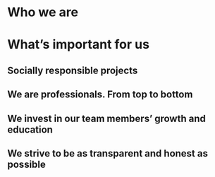 # Who we are


# What’s important for us

## Socially responsible projects

## We are professionals. From top to bottom

## We invest in our team members’ growth and education

## We strive to be as transparent and honest as possible

